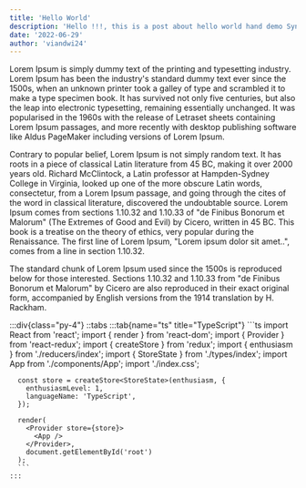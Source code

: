 ```yaml
---
title: 'Hello World'
description: 'Hello !!!, this is a post about hello world hand demo Syntax Highlight Code.'
date: '2022-06-29'
author: 'viandwi24'
---
```


Lorem Ipsum is simply dummy text of the printing and typesetting industry. Lorem Ipsum has been the industry's standard dummy text ever since the 1500s, when an unknown printer took a galley of type and scrambled it to make a type specimen book. It has survived not only five centuries, but also the leap into electronic typesetting, remaining essentially unchanged. It was popularised in the 1960s with the release of Letraset sheets containing Lorem Ipsum passages, and more recently with desktop publishing software like Aldus PageMaker including versions of Lorem Ipsum.

Contrary to popular belief, Lorem Ipsum is not simply random text. It has roots in a piece of classical Latin literature from 45 BC, making it over 2000 years old. Richard McClintock, a Latin professor at Hampden-Sydney College in Virginia, looked up one of the more obscure Latin words, consectetur, from a Lorem Ipsum passage, and going through the cites of the word in classical literature, discovered the undoubtable source. Lorem Ipsum comes from sections 1.10.32 and 1.10.33 of "de Finibus Bonorum et Malorum" (The Extremes of Good and Evil) by Cicero, written in 45 BC. This book is a treatise on the theory of ethics, very popular during the Renaissance. The first line of Lorem Ipsum, "Lorem ipsum dolor sit amet..", comes from a line in section 1.10.32.

The standard chunk of Lorem Ipsum used since the 1500s is reproduced below for those interested. Sections 1.10.32 and 1.10.33 from "de Finibus Bonorum et Malorum" by Cicero are also reproduced in their exact original form, accompanied by English versions from the 1914 translation by H. Rackham.

:::div{class="py-4"}
  ::tabs
    :::tab{name="ts" title="TypeScript"}
      ```ts
      import React from 'react';
      import { render } from 'react-dom';
      import { Provider } from 'react-redux';
      import { createStore } from 'redux';
      import { enthusiasm } from './reducers/index';
      import { StoreState } from './types/index';
      import App from './components/App';
      import './index.css';

      const store = createStore<StoreState>(enthusiasm, {
        enthusiasmLevel: 1,
        languageName: 'TypeScript',
      });

      render(
        <Provider store={store}>
          <App />
        </Provider>,
        document.getElementById('root')
      );
      ```
    :::
 